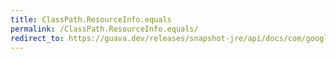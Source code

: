 ```yaml
---
title: ClassPath.ResourceInfo.equals
permalink: /ClassPath.ResourceInfo.equals/
redirect_to: https://guava.dev/releases/snapshot-jre/api/docs/com/google/common/reflect/ClassPath.ResourceInfo.html#equals-java.lang.Object-
---
```

